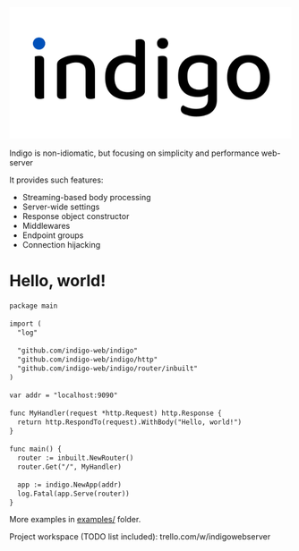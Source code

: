<img src="indigo.svg" alt="This is just a logo" title="What are you looking for?"/>

Indigo is non-idiomatic, but focusing on simplicity and performance web-server

It provides such features:
- Streaming-based body processing
- Server-wide settings
- Response object constructor
- Middlewares
- Endpoint groups
- Connection hijacking

# Hello, world!

```golang
package main

import (
  "log"
  
  "github.com/indigo-web/indigo"
  "github.com/indigo-web/indigo/http"
  "github.com/indigo-web/indigo/router/inbuilt"
)

var addr = "localhost:9090"

func MyHandler(request *http.Request) http.Response {
  return http.RespondTo(request).WithBody("Hello, world!")
}

func main() {
  router := inbuilt.NewRouter()
  router.Get("/", MyHandler)

  app := indigo.NewApp(addr)
  log.Fatal(app.Serve(router))
}
```

More examples in [examples/](https://github.com/indigo-web/indigo/tree/master/examples) folder.

Project workspace (TODO list included): trello.com/w/indigowebserver
